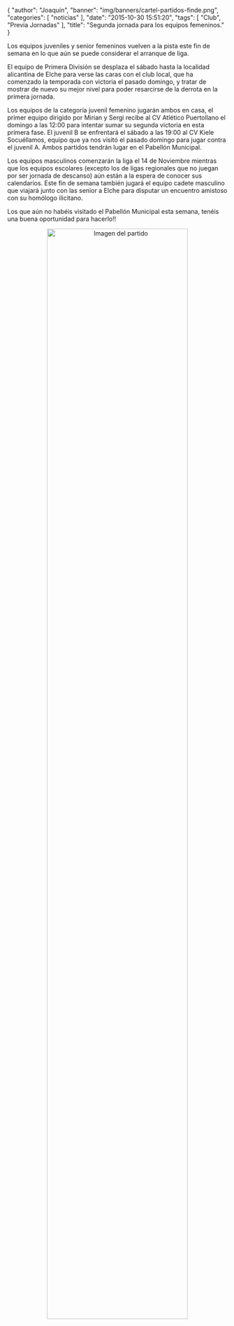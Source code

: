 {
  "author": "Joaquín", 
  "banner": "img/banners/cartel-partidos-finde.png", 
  "categories": [
    "noticias"
  ], 
  "date": "2015-10-30 15:51:20", 
  "tags": [
    "Club", 
    "Previa Jornadas"
  ], 
  "title": "Segunda jornada para los equipos femeninos."
}

Los equipos juveniles y senior femeninos vuelven a la pista este fin de semana en lo que aún se puede considerar el arranque de liga.

El equipo de Primera División se desplaza el sábado hasta la localidad alicantina de Elche para verse las caras con el club local, que ha comenzado la temporada con victoria el pasado domingo, y tratar de mostrar de nuevo su mejor nivel para poder resarcirse de la derrota en la primera jornada.

Los equipos de la categoría juvenil femenino jugarán ambos en casa, el primer equipo dirigido por Mirian y Sergi recibe al CV Atlético Puertollano el domingo a las 12:00 para intentar sumar su segunda victoria en esta primera fase. El juvenil B se enfrentará el sábado a las 19:00 al CV Kiele Socuéllamos, equipo que ya nos visitó el pasado domingo para jugar contra el juvenil A. Ambos partidos tendrán lugar en el Pabellón Municipal.

Los equipos masculinos comenzarán la liga el 14 de Noviembre mientras que los equipos escolares (excepto los de ligas regionales que no juegan por ser jornada de descanso) aún están a la espera de conocer sus calendarios. Este fin de semana también jugará el equipo cadete masculino que viajará junto con las senior a Elche para disputar un encuentro amistoso con su homólogo ilicitano. 

Los que aún no habéis visitado el Pabellón Municipal esta semana, tenéis una buena oportunidad para hacerlo!!

<center>
<a target="_new" href="http://www.advmiguelturra.org/img/banners/cartel-partidos-finde.png"> 
<img alt="Imagen del partido" width="80%" align="center" src="http://www.advmiguelturra.org/img/banners/cartel-partidos-finde.png"/> </a> </center>

